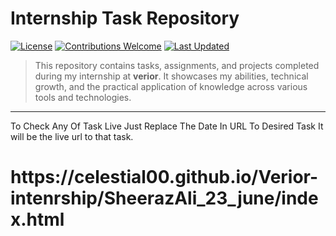 #  Internship Task Repository

[![License](https://img.shields.io/badge/license-MIT-blue.svg)](LICENSE)
[![Contributions Welcome](https://img.shields.io/badge/contributions-welcome-brightgreen.svg)](#contributing)
[![Last Updated](https://img.shields.io/github/last-commit/your-username/your-repo-name)](.)

> This repository contains tasks, assignments, and projects completed during my internship at **verior**. It showcases my abilities, technical growth, and the practical application of knowledge across various tools and technologies.

---

To Check Any Of Task Live Just Replace The Date In URL To Desired Task It will be the live url to that task.

<h1>https://celestial00.github.io/Verior-intenrship/SheerazAli_23_june/index.html</h1>
